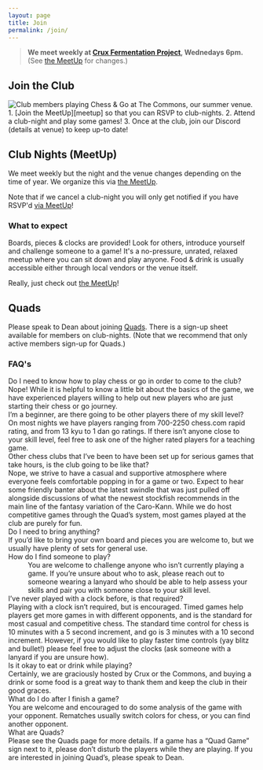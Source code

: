 ```yaml
---
layout: page
title: Join
permalink: /join/
---
```


> **We meet weekly at <a href="https://goo.gl/maps/xtNfqUNEgyt6JbQCA">Crux Fermentation Project</a>,
> Wednedays 6pm.** (See [the MeetUp][meetup] for changes.)

## Join the Club
<img class="page-context-right" title="Club members playing Chess & Go at The Commons, our summer venue." src="/assets/images/photos/2022-06-the-commons.jpg">
1.  [Join the MeetUp][meetup] so that you can RSVP to club-nights.
2.  Attend a club-night and play some games!
3.  Once at the club, join our Discord (details at venue) to keep up-to date!


## Club Nights (MeetUp)
We meet weekly but the night and the venue changes depending on the time of
year. We organize this via [the MeetUp][meetup].

Note that if we cancel a club-night you will only get notified if you have
RSVP'd [via MeetUp][meetup]!

### What to expect
Boards, pieces &amp; clocks are provided! Look for others, introduce yourself
and challenge someone to a game! It's a no-pressure, unrated, relaxed meetup
where you can sit down and play anyone. Food & drink is usually accessible
either through local vendors or the venue itself.

Really, just check out [the MeetUp][meetup]!


## Quads
Please speak to Dean about joining [Quads](/quads/). There is a sign-up sheet
available for members on club-nights. (Note that we recommend that only active
members sign-up for Quads.)


[events]: https://www.meetup.com/bend-chess-go-club/events/
[mailinglist]: https://www.subscribepage.com/o3u2m9
[meetup]: https://www.meetup.com/bend-chess-go-club/

### FAQ's
<dl>
    <dt>Do I need to know how to play chess or go in order to come to the club? </dt>
    <dd></dd> Nope! While it is helpful to know a little bit about the basics of the game, we have experienced players willing to help out new players who are just starting their chess or go journey.
</dd>
    <dt>I’m a beginner, are there going to be other players there of my skill level? </dt>
    <dd</dd> On most nights we have players ranging from 700-2250 chess.com rapid rating, and from 13 kyu to 1 dan go ratings. If there isn’t anyone close to your skill level, feel free to ask one of the higher rated players for a teaching game. 
</dd>
    <dt>Other chess clubs that I’ve been to have been set up for serious games that take hours, is the club going to be like that? </dt>
    <dd></dd> Nope, we strive to have a casual and supportive atmosphere where everyone feels comfortable popping in for a game or two. Expect to hear some friendly banter about the latest swindle that was just pulled off alongside discussions of what the newest stockfish recommends in the main line of the fantasy variation of the Caro-Kann. While we do host competitive games through the Quad’s system, most games played at the club are purely for fun.
</dd>
    <dt>Do I need to bring anything? </dt>
    <dd></dd>If you’d like to bring your own board and pieces you are welcome to, but we usually have plenty of sets for general use.
    </dd>
    <dt>How do I find someone to play? </dt>
    <dd>You are welcome to challenge anyone who isn’t currently playing a game. If you’re unsure about who to ask, please reach out to someone wearing a lanyard who should be able to help assess your skills and pair you with someone close to your skill level. 
    </dd>
    <dt>I’ve never played with a clock before, is that required? </dt>
    <dd></dd> Playing with a clock isn’t required, but is encouraged. Timed games help players get more games in with different opponents, and is the standard for most casual and competitive chess. The standard time control for chess is 10 minutes with a 5 second increment, and go is 3 minutes with a 10 second increment. However, if you would like to play faster time controls (yay blitz and bullet!) please feel free to adjust the clocks (ask someone with a lanyard if you are unsure how).
</dd>
    <dt>Is it okay to eat or drink while playing? </dt>
    <dd></dd>Certainly, we are graciously hosted by Crux or the Commons, and buying a drink or some food is a great way to thank them and keep the club in their good graces. 
    </dd>
    <dt>What do I do after I finish a game? </dt>
    <dd></dd>You are welcome and encouraged to do some analysis of the game with your opponent. Rematches usually switch colors for chess, or you can find another opponent.
    </dd>
    <dt>What are Quads? </dt>
    <dd></dd>Please see the Quads page for more details. If a game has a “Quad Game” sign next to it, please don’t disturb the players while they are playing. If you are interested in joining Quad’s, please speak to Dean. 
</dd>

